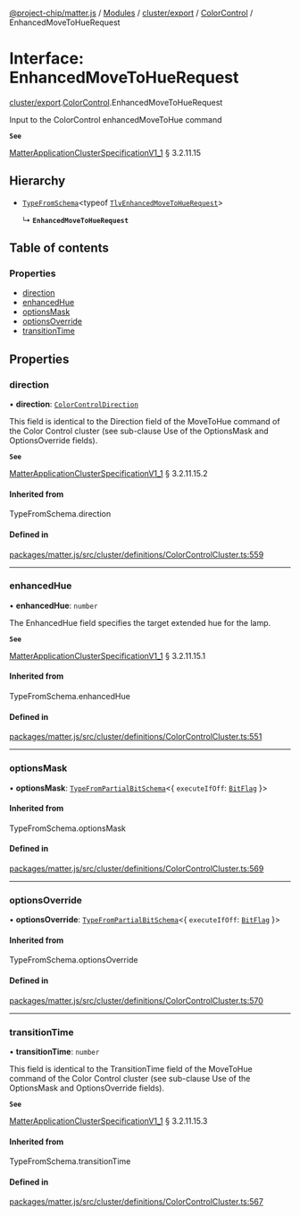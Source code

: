 [@project-chip/matter.js](../README.md) / [Modules](../modules.md) / [cluster/export](../modules/cluster_export.md) / [ColorControl](../modules/cluster_export.ColorControl.md) / EnhancedMoveToHueRequest

# Interface: EnhancedMoveToHueRequest

[cluster/export](../modules/cluster_export.md).[ColorControl](../modules/cluster_export.ColorControl.md).EnhancedMoveToHueRequest

Input to the ColorControl enhancedMoveToHue command

**`See`**

[MatterApplicationClusterSpecificationV1_1](spec_export.MatterApplicationClusterSpecificationV1_1.md) § 3.2.11.15

## Hierarchy

- [`TypeFromSchema`](../modules/tlv_export.md#typefromschema)\<typeof [`TlvEnhancedMoveToHueRequest`](../modules/cluster_export.ColorControl.md#tlvenhancedmovetohuerequest)\>

  ↳ **`EnhancedMoveToHueRequest`**

## Table of contents

### Properties

- [direction](cluster_export.ColorControl.EnhancedMoveToHueRequest.md#direction)
- [enhancedHue](cluster_export.ColorControl.EnhancedMoveToHueRequest.md#enhancedhue)
- [optionsMask](cluster_export.ColorControl.EnhancedMoveToHueRequest.md#optionsmask)
- [optionsOverride](cluster_export.ColorControl.EnhancedMoveToHueRequest.md#optionsoverride)
- [transitionTime](cluster_export.ColorControl.EnhancedMoveToHueRequest.md#transitiontime)

## Properties

### direction

• **direction**: [`ColorControlDirection`](../enums/cluster_export.ColorControl.ColorControlDirection.md)

This field is identical to the Direction field of the MoveToHue command of the Color Control cluster (see
sub-clause Use of the OptionsMask and OptionsOverride fields).

**`See`**

[MatterApplicationClusterSpecificationV1_1](spec_export.MatterApplicationClusterSpecificationV1_1.md) § 3.2.11.15.2

#### Inherited from

TypeFromSchema.direction

#### Defined in

[packages/matter.js/src/cluster/definitions/ColorControlCluster.ts:559](https://github.com/project-chip/matter.js/blob/3adaded6/packages/matter.js/src/cluster/definitions/ColorControlCluster.ts#L559)

___

### enhancedHue

• **enhancedHue**: `number`

The EnhancedHue field specifies the target extended hue for the lamp.

**`See`**

[MatterApplicationClusterSpecificationV1_1](spec_export.MatterApplicationClusterSpecificationV1_1.md) § 3.2.11.15.1

#### Inherited from

TypeFromSchema.enhancedHue

#### Defined in

[packages/matter.js/src/cluster/definitions/ColorControlCluster.ts:551](https://github.com/project-chip/matter.js/blob/3adaded6/packages/matter.js/src/cluster/definitions/ColorControlCluster.ts#L551)

___

### optionsMask

• **optionsMask**: [`TypeFromPartialBitSchema`](../modules/schema_export.md#typefrompartialbitschema)\<\{ `executeIfOff`: [`BitFlag`](../modules/schema_export.md#bitflag)  }\>

#### Inherited from

TypeFromSchema.optionsMask

#### Defined in

[packages/matter.js/src/cluster/definitions/ColorControlCluster.ts:569](https://github.com/project-chip/matter.js/blob/3adaded6/packages/matter.js/src/cluster/definitions/ColorControlCluster.ts#L569)

___

### optionsOverride

• **optionsOverride**: [`TypeFromPartialBitSchema`](../modules/schema_export.md#typefrompartialbitschema)\<\{ `executeIfOff`: [`BitFlag`](../modules/schema_export.md#bitflag)  }\>

#### Inherited from

TypeFromSchema.optionsOverride

#### Defined in

[packages/matter.js/src/cluster/definitions/ColorControlCluster.ts:570](https://github.com/project-chip/matter.js/blob/3adaded6/packages/matter.js/src/cluster/definitions/ColorControlCluster.ts#L570)

___

### transitionTime

• **transitionTime**: `number`

This field is identical to the TransitionTime field of the MoveToHue command of the Color Control cluster
(see sub-clause Use of the OptionsMask and OptionsOverride fields).

**`See`**

[MatterApplicationClusterSpecificationV1_1](spec_export.MatterApplicationClusterSpecificationV1_1.md) § 3.2.11.15.3

#### Inherited from

TypeFromSchema.transitionTime

#### Defined in

[packages/matter.js/src/cluster/definitions/ColorControlCluster.ts:567](https://github.com/project-chip/matter.js/blob/3adaded6/packages/matter.js/src/cluster/definitions/ColorControlCluster.ts#L567)
